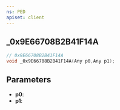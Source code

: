 ```yaml
---
ns: PED
apiset: client
---
```

## _0x9E66708B2B41F14A

```c
// 0x9E66708B2B41F14A
void _0x9E66708B2B41F14A(Any p0,Any p1);
```


## Parameters
* **p0**:
* **p1**:



